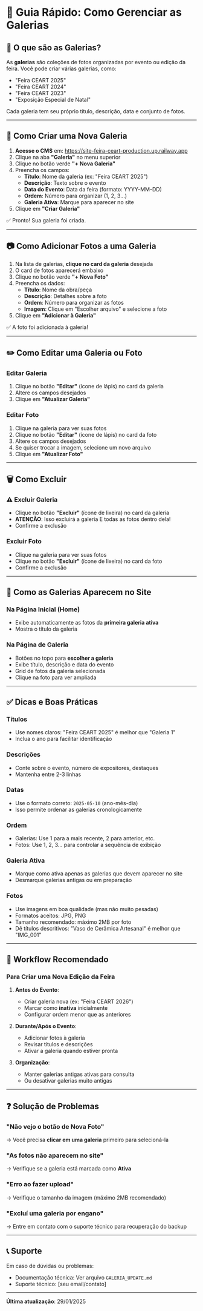 # 📸 Guia Rápido: Como Gerenciar as Galerias

## 🎯 O que são as Galerias?

As **galerias** são coleções de fotos organizadas por evento ou edição da feira. Você pode criar várias galerias, como:
- "Feira CEART 2025"
- "Feira CEART 2024"
- "Feira CEART 2023"
- "Exposição Especial de Natal"

Cada galeria tem seu próprio título, descrição, data e conjunto de fotos.

---

## 🚀 Como Criar uma Nova Galeria

1. **Acesse o CMS** em: https://site-feira-ceart-production.up.railway.app
2. Clique na aba **"Galeria"** no menu superior
3. Clique no botão verde **"+ Nova Galeria"**
4. Preencha os campos:
   - **Título**: Nome da galeria (ex: "Feira CEART 2025")
   - **Descrição**: Texto sobre o evento
   - **Data do Evento**: Data da feira (formato: YYYY-MM-DD)
   - **Ordem**: Número para organizar (1, 2, 3...)
   - **Galeria Ativa**: Marque para aparecer no site
5. Clique em **"Criar Galeria"**

✅ Pronto! Sua galeria foi criada.

---

## 📷 Como Adicionar Fotos a uma Galeria

1. Na lista de galerias, **clique no card da galeria** desejada
2. O card de fotos aparecerá embaixo
3. Clique no botão verde **"+ Nova Foto"**
4. Preencha os dados:
   - **Título**: Nome da obra/peça
   - **Descrição**: Detalhes sobre a foto
   - **Ordem**: Número para organizar as fotos
   - **Imagem**: Clique em "Escolher arquivo" e selecione a foto
5. Clique em **"Adicionar à Galeria"**

✅ A foto foi adicionada à galeria!

---

## ✏️ Como Editar uma Galeria ou Foto

### Editar Galeria
1. Clique no botão **"Editar"** (ícone de lápis) no card da galeria
2. Altere os campos desejados
3. Clique em **"Atualizar Galeria"**

### Editar Foto
1. Clique na galeria para ver suas fotos
2. Clique no botão **"Editar"** (ícone de lápis) no card da foto
3. Altere os campos desejados
4. Se quiser trocar a imagem, selecione um novo arquivo
5. Clique em **"Atualizar Foto"**

---

## 🗑️ Como Excluir

### ⚠️ Excluir Galeria
- Clique no botão **"Excluir"** (ícone de lixeira) no card da galeria
- **ATENÇÃO**: Isso excluirá a galeria E todas as fotos dentro dela!
- Confirme a exclusão

### Excluir Foto
- Clique na galeria para ver suas fotos
- Clique no botão **"Excluir"** (ícone de lixeira) no card da foto
- Confirme a exclusão

---

## 🎨 Como as Galerias Aparecem no Site

### Na Página Inicial (Home)
- Exibe automaticamente as fotos da **primeira galeria ativa**
- Mostra o título da galeria

### Na Página de Galeria
- Botões no topo para **escolher a galeria**
- Exibe título, descrição e data do evento
- Grid de fotos da galeria selecionada
- Clique na foto para ver ampliada

---

## ✅ Dicas e Boas Práticas

### Títulos
- Use nomes claros: "Feira CEART 2025" é melhor que "Galeria 1"
- Inclua o ano para facilitar identificação

### Descrições
- Conte sobre o evento, número de expositores, destaques
- Mantenha entre 2-3 linhas

### Datas
- Use o formato correto: `2025-05-10` (ano-mês-dia)
- Isso permite ordenar as galerias cronologicamente

### Ordem
- Galerias: Use 1 para a mais recente, 2 para anterior, etc.
- Fotos: Use 1, 2, 3... para controlar a sequência de exibição

### Galeria Ativa
- Marque como ativa apenas as galerias que devem aparecer no site
- Desmarque galerias antigas ou em preparação

### Fotos
- Use imagens em boa qualidade (mas não muito pesadas)
- Formatos aceitos: JPG, PNG
- Tamanho recomendado: máximo 2MB por foto
- Dê títulos descritivos: "Vaso de Cerâmica Artesanal" é melhor que "IMG_001"

---

## 🔄 Workflow Recomendado

### Para Criar uma Nova Edição da Feira

1. **Antes do Evento**:
   - Criar galeria nova (ex: "Feira CEART 2026")
   - Marcar como **inativa** inicialmente
   - Configurar ordem menor que as anteriores

2. **Durante/Após o Evento**:
   - Adicionar fotos à galeria
   - Revisar títulos e descrições
   - Ativar a galeria quando estiver pronta

3. **Organização**:
   - Manter galerias antigas ativas para consulta
   - Ou desativar galerias muito antigas

---

## ❓ Solução de Problemas

### "Não vejo o botão de Nova Foto"
→ Você precisa **clicar em uma galeria** primeiro para selecioná-la

### "As fotos não aparecem no site"
→ Verifique se a galeria está marcada como **Ativa**

### "Erro ao fazer upload"
→ Verifique o tamanho da imagem (máximo 2MB recomendado)

### "Excluí uma galeria por engano"
→ Entre em contato com o suporte técnico para recuperação do backup

---

## 📞 Suporte

Em caso de dúvidas ou problemas:
- Documentação técnica: Ver arquivo `GALERIA_UPDATE.md`
- Suporte técnico: [seu email/contato]

---

**Última atualização**: 29/01/2025
